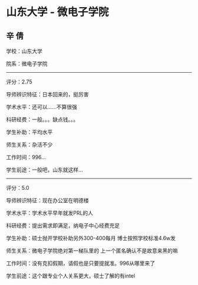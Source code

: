 # 山东大学 - 微电子学院

## 辛 倩

学校：山东大学

院系：微电子学院

* * *

评分：2.75

导师辨识特征：日本回来的，挺厉害

学术水平：还可以......不算很强

科研经费：一般。。。缺点钱。。。

学生补助：平均水平

师生关系：杂活不少

工作时间：996...

学生前途：一般吧，山东就这样...

* * *

评分：5.0

导师辨识特征：现在办公室在明德楼

学术水平：学术水平早年就发PRL的人

科研经费：提出需求即满足，纳电子中心经费充足

学生补助：硕士抛开学校补助另外300-400每月
博士按照学校标准4.6w发

师生关系：微电子学院绝对第一梯队里的
上一个匿名确认不是故意来黑的嘛

工作时间：没有克扣假期，请假也是只要提就准。996从哪里来了

学生前途：这个跟专业个人关系更大，硕士了解的有intel